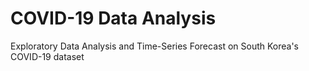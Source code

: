 # COVID-19 Data Analysis

Exploratory Data Analysis and Time-Series Forecast on South Korea's COVID-19 dataset
